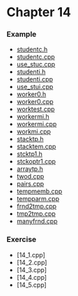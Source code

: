 # Chapter 14

### Example
* [studentc.h](studentc.h)
* [studentc.cpp](studentc.cpp)
* [use_stuc.cpp](use_stuc.cpp)
* [studenti.h](studenti.h)
* [studenti.cpp](studenti.cpp)
* [use_stui.cpp](use_stui.cpp)
* [worker0.h](worker0.h)
* [worker0.cpp](worker0.cpp)
* [worktest.cpp](worktest.cpp)
* [workermi.h](workermi.h)
* [workermi.cpp](workermi.cpp)
* [workmi.cpp](workmi.cpp)
* [stacktp.h](stacktp.h)
* [stacktem.cpp](stacktem.cpp)
* [stcktp1.h](stcktp1.h)
* [stckoptr1.cpp](stckoptr1.cpp)
* [arraytp.h](arraytp.h)
* [twod.cpp](twod.cpp)
* [pairs.cpp](pairs.cpp)
* [tempmemb.cpp](tempmemb.cpp)
* [tempparm.cpp](tempparm.cpp)
* [frnd2tmp.cpp](frnd2tmp.cpp)
* [tmp2tmp.cpp](tmp2tmp.cpp)
* [manyfrnd.cpp](manyfrnd.cpp)

### Exercise
* [14_1.cpp]
* [14_2.cpp]
* [14_3.cpp]
* [14_4.cpp]
* [14_5.cpp]

